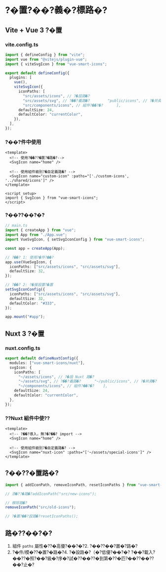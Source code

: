 # ?�置?��?義�?標路�?

## Vite + Vue 3 ?�置

### vite.config.ts

```typescript
import { defineConfig } from "vite";
import vue from "@vitejs/plugin-vue";
import { viteSvgIcon } from "vue-smart-icons";

export default defineConfig({
  plugins: [
    vue(),
    viteSvgIcon({
      iconPaths: [
        "src/assets/icons", // ?�設路�?
        "src/assets/svg", // ?��?義路�?        "public/icons", // ?�共資�?路�?
        "src/components/icons", // 組件?��?�?      ],
      defaultSize: 24,
      defaultColor: "currentColor",
    }),
  ],
});
```

### ?��?件中使用

```vue
<template>
  <!-- 使用?��??�置?�路�?-->
  <SvgIcon name="home" />

  <!-- 使用組件級別?�自定義路�? -->
  <SvgIcon name="custom-icon" :paths="['./custom-icons', '../shared/icons']" />
</template>

<script setup>
import { SvgIcon } from "vue-smart-icons";
</script>
```

### ?��??��?�?

```typescript
// main.ts
import { createApp } from "vue";
import App from "./App.vue";
import VueSvgIcon, { setSvgIconConfig } from "vue-smart-icons";

const app = createApp(App);

// ?��? 1: 使用?�件?��?
app.use(VueSvgIcon, {
  iconPaths: ["src/assets/icons", "src/assets/svg"],
  defaultSize: 32,
});

// ?��? 2: ?�接設置?�置
setSvgIconConfig({
  iconPaths: ["src/assets/icons", "src/assets/svg"],
  defaultSize: 32,
  defaultColor: "#333",
});

app.mount("#app");
```

## Nuxt 3 ?�置

### nuxt.config.ts

```typescript
export default defineNuxtConfig({
  modules: ["vue-smart-icons/nuxt"],
  svgIcon: {
    iconPaths: [
      "~/assets/icons", // ?�設 Nuxt 路�?
      "~/assets/svg", // ?��?義路�?      "~/public/icons", // ?�共資�?
      "~/components/icons", // 組件?��?�?    ],
    defaultSize: 24,
    defaultColor: "currentColor",
  },
});
```

### ??Nuxt 組件中使??

```vue
<template>
  <!-- ?��?導入，無?�?��? import -->
  <SvgIcon name="home" />

  <!-- 使用組件級別?�自定義路�? -->
  <SvgIcon name="nuxt-icon" :paths="['~/assets/special-icons']" />
</template>
```

## ?��??�置路�?

```typescript
import { addIconPath, removeIconPath, resetIconPaths } from "vue-smart-icons";

// 添�??�路�?addIconPath("src/new-icons");

// 移除路�?
removeIconPath("src/old-icons");

// ?�置?��?設路�?resetIconPaths();
```

## 路�??��?�?

1. 組件 `paths` 屬性�??�高優?��?�?2. ?��??��?置�?路�?
2. ?�件/模�??�置?�路�?4. ?�設路�?（�?低優?��?�?
   ?��?載入?��??�照?��?級�?序�?試�??��??�到第�??�匹?��??��??��?止�?
